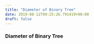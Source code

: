 ```yaml
---
title: "Diameter of Binary Tree"
date: 2019-08-12T09:25:26.791419+00:00
draft: false
---
```


### Diameter of Binary Tree
